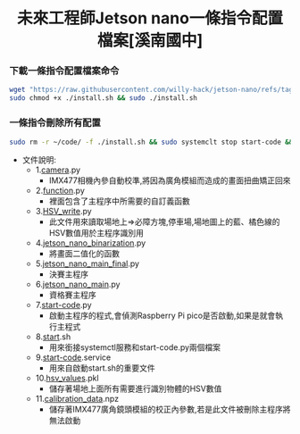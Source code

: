 # <div align="center">未來工程師Jetson nano一條指令配置檔案[溪南國中]</div>

### 下載一條指令配置檔案命令
```bash
wget "https://raw.githubusercontent.com/willy-hack/jetson-nano/refs/tags/1.0.6/install.sh"
sudo chmod +x ./install.sh && sudo ./install.sh

```
### 一條指令刪除所有配置
```bash
sudo rm -r ~/code/ -f ./install.sh && sudo systemclt stop start-code && sudo rm -f /etc/systemd/system/start-code.service && sudo systemctl daemon-reload

```
 - 文件說明:
    - 1.[camera](./code/camra.py).py
        - IMX477相機內參自動校準,將因為廣角模組而造成的畫面扭曲矯正回來
    - 2.[function](./code/function.py).py
        - 裡面包含了主程序中所需要的自訂義函數
    - 3.[HSV_write](./code/HSV_write.py).py
        - 此文件用來讀取場地上=>必障方塊,停車場,場地圖上的藍、橘色線的HSV數值用於主程序識別用
    - 4.[jetson_nano_binarization](./code/jetson_nano_binarization.py).py
        - 將畫面二值化的函數
    - 5.[jetson_nano_main_final](./code/jetson_nano_main_final.py).py
        - 決賽主程序
    - 6.[jetson_nano_main](./code/jetson_nano_main.py).py
        - 資格賽主程序
    - 7.[start-code](./code/start-code.py).py
        - 啟動主程序的程式,會偵測Raspberry Pi pico是否啟動,如果是就會執行主程式
    - 8.[start](./code/start.sh).sh
        - 用來銜接systemctl服務和start-code.py兩個檔案
    - 9.[start-code](./code/start-code.service).service
        - 用來自啟動start.sh的重要文件
    - 10.[hsv_values](./code/hsv_values.pkl).pkl
        - 儲存著場地上面所有需要進行識別物體的HSV數值
    - 11.[calibration_data](./code/calibration_data.npz).npz
        - 儲存著IMX477廣角鏡頭模組的校正內參數,若是此文件被刪除主程序將無法啟動
